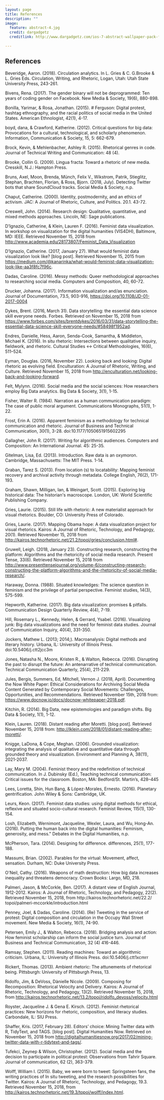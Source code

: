 ```yaml
---
layout: page
title: References
description: ""
image:
  feature: abstract-4.jpg
  credit: dargadgetz
  creditlink: http://www.dargadgetz.com/ios-7-abstract-wallpaper-pack-for-iphone-5-and-ipod-touch-retina/
  
---
```


## References

Beveridge, Aaron. (2018). Circulation analytics. In L. Gries & C. G.Brooke & L. Gries Eds. Circulation, Writing, and Rhetoric, Logan, Utah: Utah State University Press, 243-261.

Bivens, Rena. (2017). The gender binary will not be deprogrammed: Ten years of coding gender on Facebook. New Media & Society, 19(6), 880-898.

Bonilla, Yarimar, & Rosa, Jonathan. (2015). # Ferguson: Digital protest, hashtag ethnography, and the racial politics of social media in the United States. American Ethnologist, 42(1), 4-17.

boyd, dana, & Crawford, Katherine. (2012). Critical questions for big data: Provocations for a cultural, technological, and scholarly phenomenon. Information, Communication & Society, 15, 5: 662-679.

Brock, Kevin, & Mehlenbacher, Ashley R. (2015). Rhetorical genres in code. Journal of Technical Writing and Communication: 48 (4).


Brooke, Collin G. (2009). Lingua fracta: Toward a rhetoric of new media. Cresskill, N.J.: Hampton Press.

Bruns, Axel, Moon, Brenda, Münch, Felix V., Wikstrom, Patrik, Stieglitz, Stephan, Brachten, Florian, & Ross, Bjorn. (2018, July). Detecting Twitter bots that share SoundCloud tracks. Social Media & Society, n.p.

Chaput, Catherine. (2000). Identity, postmodernity, and an ethics of activism. JAC: A Journal of Rhetoric, Culture, and Politics. 20.1. 43-72.

Creswell, John. (2014). Research design: Qualitative, quantitative, and mixed methods approaches. Lincoln, NE: Sage publications.

D’Ignazio, Catherine, & Klein, Lauren F. (2016). Feminist data visualization. In workshop on visualization for the digital humanities (VIS4DH), Baltimore, MD: IEEE. Retrieved November 15, 2018 from http://www.academia.edu/28173807/Feminist_Data_Visualization

D’Ignazio, Catherine. (2017, January 27).  What would feminist data visualization look like? [blog post]. Retrieved November 15, 2015 from https://medium.com/@kanarinka/what-would-feminist-data-visualization-look-like-aa3f8fc7f96c.

Dadas, Caroline. (2016). Messy methods: Queer methodological approaches to researching social media. Computers and Composition, 40, 60-72.

Drucker, Johanna. (2017). Information visualization and/as enunciation. Journal of Documentation, 73.5, 903-916, https://doi.org/10.1108/JD-01-2017-0004

Dykes, Brent. (2016, March 31). Data storytelling: the essential data science skill everyone needs. Forbes. Retrieved on November 15, 2018 from https://www.forbes.com/sites/brentdykes/2016/03/31/data-storytelling-the-essential-data-science-skill-everyone-needs/#58498f1952ad.

Endres, Danielle, Hess, Aaron, Senda-Cook, Samantha, & Middleton, Michael K. (2016). In situ rhetoric: Intersections between qualitative inquiry, fieldwork, and rhetoric. Cultural Studies ↔ Critical Methodologies, 16(6), 511–524. 


Eyman, Douglas. (2016, November 22). Looking back and looking: Digital rhetoric as evolving field. Enculturation: A Journal of Rhetoric, Writing, and Culture. Retrieved November 15, 2018 from http://enculturation.net/looking-back-and-looking-forward.


Felt, Mylynn. (2016). Social media and the social sciences: How researchers employ Big Data analytics. Big Data & Society, 3(1), 1-15.

Fisher, Walter R. (1984). Narration as a human communication paradigm: The case of public moral argument. Communications Monographs, 51(1), 1-22.

Frost, Erin A. (2016). Apparent feminism as a methodology for technical communication and rhetoric. Journal of Business and Technical Communication, 30(1), 3-28. doi:10.1177/1050651915602295

Gallagher, John R. (2017). Writing for algorithmic audiences. Computers and Composition: An International Journal. 45: 25-35.


Gitelman, Lisa, Ed. (2013). Introduction. Raw data is an oxymoron. Cambridge, Massachusetts: The MIT Press. 1-14.

Graban, Tarez S. (2013). From location (s) to locatability: Mapping feminist recovery and archival activity through metadata. College English, 76(2), 171-193.

Graham, Shawn, Milligan, Ian, & Weingart, Scott. (2015). Exploring big historical data: The historian's macroscope. London, UK: World Scientific Publishing Company. 

Gries, Laurie. (2015). Still life with rhetoric: A new materialist approach for visual rhetorics. Boulder, CO: University Press of Colorado.

Gries, Laurie. (2017). Mapping Obama hope: A data visualization project for visual rhetorics. Kairos: A Journal of Rhetoric, Technology, and Pedagogy, 20(1). Retrieved November 15, 2018 from http://kairos.technorhetoric.net/21.2/topoi/gries/conclusion.html#.

Gruwell, Leigh. (2018, January 23). Constructing research, constructing the platform: Algorithms and the rhetoricity of social media research. Present Tense, 33(6). Retrieved November 15, 2018 from http://www.presenttensejournal.org/volume-6/constructing-research-constructing-the-platform-algorithms-and-the-rhetoricity-of-social-media-research/.

Haraway, Donna. (1988). Situated knowledges: The science question in feminism and the privilege of partial perspective. Feminist studies, 14(3), 575-599.

Hepworth, Katherine. (2017). Big data visualization: promises & pitfalls. Communication Design Quarterly Review, 4(4), 7-19.

Hill, Rosemary L., Kennedy, Helen, & Gerrard, Ysabel. (2016). Visualizing junk: Big data visualizations and the need for feminist data studies. Journal of Communication Inquiry, 40(4), 331-350.


Jockers, Mathew L. (2013; 2014;). Macroanalysis: Digital methods and literary history. Urbana, IL: University of Illinois Press. doi:10.5406/j.ctt2jcc3m


Jones, Natasha N., Moore, Kristen R., & Walton, Rebecca. (2016). Disrupting the past to disrupt the future: An antenarrative of technical communication. Technical Communication Quarterly, 25(4), 211-229.


Jules, Bergis, Summers, Ed, Mitchell, Vernon J. (2018, April). Documenting the Now White Paper: Ethical Considerations for Archiving Social Media Content Generated by Contemporary Social Movements: Challenges, Opportunities, and Recommendations. Retrieved November 15th, 2018 from: https://www.docnow.io/docs/docnow-whitepaper-2018.pdf.

Kitchin, R. (2014). Big Data, new epistemologies and paradigm shifts. Big Data & Society, 1(1), 1-12.

Klein, Lauren. (2018). Distant reading after Moretti. [blog post]. Retrieved November 15, 2018 from: http://lklein.com/2018/01/distant-reading-after-moretti/.

Knigge, LaDona, & Cope, Meghan. (2006). Grounded visualization: integrating the analysis of qualitative and quantitative data through grounded theory and visualization. Environment and Planning A, 38(11), 2021-2037.


Lay, Mary M. (2004). Feminist theory and the redefinition of technical communication. In J. 
Dubinsky (Ed.), Teaching technical communication: Critical issues for
	the classroom. Boston, MA: Bedford/St. Martin’s, 428–445


Lees, Loretta, Shin, Hun Bang, & López-Morales, Ernesto. (2016). Planetary gentrification. John Wiley & Sons: Cambridge, UK.

Leurs, Keon. (2017). Feminist data studies: using digital methods for ethical, reflexive and situated socio-cultural research. Feminist Review, 115(1), 130-154.

Losh, Elizabeth, Wernimont, Jacqueline, Wexler, Laura, and Wu, Hong-An. (2016). Putting the human back into the digital humanities: Feminism, generosity, and mess." Debates in the Digital Humanities, n.p.

McPherson, Tara. (2014). Designing for difference. differences, 25(1), 177-188.

Massumi, Brian. (2002). Parables for the virtual: Movement, affect, sensation. Durham, NC: Duke University Press.

O'Neil, Cathy. (2016). Weapons of math destruction: How big data increases inequality and threatens democracy. Crown Books: Largo, MD, 218. 

Palmeri, Jason, & McCorkle, Ben. (2017). A distant view of English Journal, 1912-2012. Kairos: A Journal of Rhetoric, Technology, and Pedagogy, 22(2). Retrieved November 15, 2018, from http:/​/​kairos.technorhetoric.net/​22.2/​topoi/​palmeri-mccorkle/​introduction.html

Penney, Joel, & Dadas, Caroline. (2014). (Re) Tweeting in the service of protest: Digital composition and circulation in the Occupy Wall Street movement. New Media & Society, 16(1), 74-90.


Petersen, Emily J., & Walton, Rebecca. (2018). Bridging analysis and action: How feminist scholarship can inform the social justice turn. Journal of Business and Technical Communication, 32 (4) 416-446.


Ramsay, Stephen. (2011). Reading machines: Toward an algorithmic criticism. Urbana, IL: University of Illinois Press. doi:10.5406/j.ctt1xcmrr

Rickert, Thomas. (2013). Ambient rhetoric: The attunements of rhetorical being. Pittsburgh: University of Pittsburgh Press, 13.


Ridolfo, Jim, & DeVoss, Dànielle Nicole. (2009). Composing for Recomposition: Rhetorical Velocity and Delivery. Kairos: A Journal of Rhetoric, Technology, and Pedagogy, 13(2). Retrieved November 15, 2018, from 
http://kairos.technorhetoric.net/13.2/topoi/ridolfo_devoss/velocity.html

Royster, Jacqueline J. & Gena E. Kirsch. (2012). Feminist rhetorical practices: New horizons for rhetoric, composition, and literacy studies. Carbondale, IL: SIU Press.


Shaffer, Kris. (2017, February 28). Editors’ choice: Mining Twitter data with R, TidyText, and TAGS. [blog post]. Digital Humanities Now. Retrieved on November 15, 2018 from http://digitalhumanitiesnow.org/2017/02/mining-twitter-data-with-r-tidytext-and-tags/.

Tufekci, Zeynep & Wilson, Christopher. (2012). Social media and the decision to participate in political protest: Observations from Tahrir Square. Journal of communication, 62 (2), 363-379.


Wolff, William I. (2015). Baby, we were born to tweet: Springsteen fans, the writing practices of In situ tweeting, and the research possibilities for Twitter. Kairos: A Journal of Rhetoric, Technology, and Pedagogy, 19.3. Retrieved November 15, 2018, from http://kairos.technorhetoric.net/19.3/topoi/wolff/index.html.
